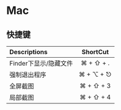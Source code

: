 # Mac

## 快捷键

Descriptions |   ShortCut
:----------- | :-------------:
Finder下显示/隐藏文件 | ⌘ + ⇧ + .
强制退出程序 | ⌘ + ⌥ + ⎋
全屏截图 | ⌘ + ⇧ + 3
局部截图 | ⌘ + ⇧ + 4
